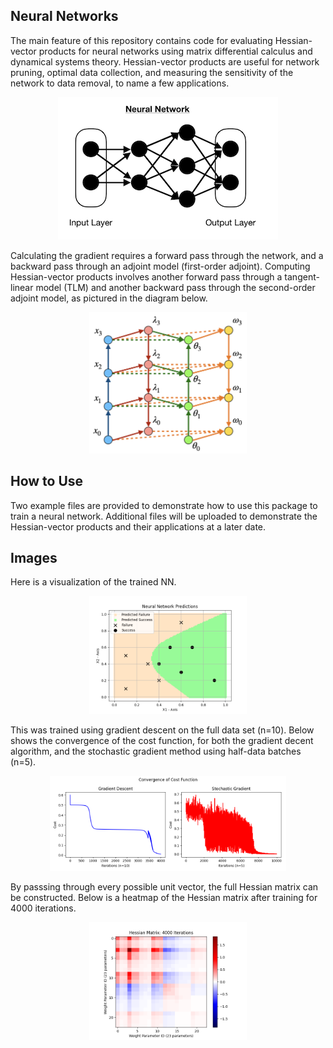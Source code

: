 ## Neural Networks
The main feature of this repository contains code for evaluating Hessian-vector products for neural networks using matrix differential calculus and dynamical systems theory. Hessian-vector products are useful for network pruning, optimal data collection, and measuring the sensitivity of the network to data removal, to name a few applications. 

<p align="center">
  <img src="https://github.com/wbbreslin/NeuralNetwork/blob/main/Images/NNet1.png">
</p>

Calculating the gradient requires a forward pass through the network, and a backward pass through an adjoint model (first-order adjoint). Computing Hessian-vector products involves another forward pass through a tangent-linear model (TLM) and another backward pass through the second-order adjoint model, as pictured in the diagram below. 

<p align="center">
  <img src="https://github.com/wbbreslin/NeuralNetwork/blob/main/Images/SOA.png" width=50% height=50%>
</p>

## How to Use
Two example files are provided to demonstrate how to use this package to train a neural network. Additional files will be uploaded to demonstrate the Hessian-vector products and their applications at a later date.

## Images

Here is a visualization of the trained NN. 

<p align="center">
  <img src="https://github.com/wbbreslin/NeuralNetwork/blob/main/Images/Region.png" width=50% height=50%>
</p>

This was trained using gradient descent on the full data set (n=10). Below shows the convergence of the cost function, for both the gradient decent algorithm, and the stochastic gradient method using half-data batches (n=5).

<p align="center">
  <img src="https://github.com/wbbreslin/NeuralNetwork/blob/main/Images/CostFunctions.png" width=75% height=75%>
</p>

By passsing through every possible unit vector, the full Hessian matrix can be constructed. Below is a heatmap of the Hessian matrix after training for 4000 iterations.
<p align="center">
  <img src="https://github.com/wbbreslin/NeuralNetwork/blob/main/Images/Hessian.png" width=50% height=50%>
</p>
